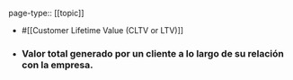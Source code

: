 page-type:: [[topic]]

- #[[Customer Lifetime Value (CLTV or LTV)]]

- ### Valor total generado por un cliente a lo largo de su relación con la empresa.



